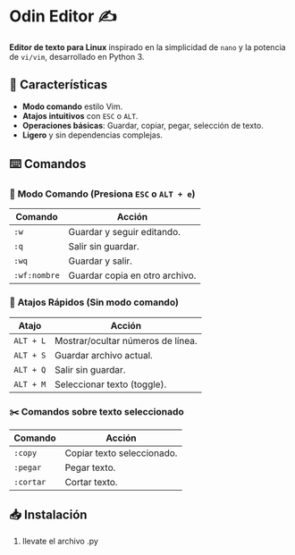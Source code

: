 # Odin Editor ✍️

**Editor de texto para Linux** inspirado en la simplicidad de `nano` y la potencia de `vi/vim`, desarrollado en Python 3.

 

## 🚀 Características
- **Modo comando** estilo Vim.
- **Atajos intuitivos** con `ESC` o `ALT`.
- **Operaciones básicas**: Guardar, copiar, pegar, selección de texto.
- **Ligero** y sin dependencias complejas.

## ⌨️ Comandos
### 🔧 **Modo Comando (Presiona `ESC` o `ALT + e`)**
| Comando     | Acción                          |
|-------------|---------------------------------|
| `:w`        | Guardar y seguir editando.      |
| `:q`        | Salir sin guardar.              |
| `:wq`       | Guardar y salir.                |
| `:wf:nombre`| Guardar copia en otro archivo.  |

### 🎯 **Atajos Rápidos (Sin modo comando)**
| Atajo       | Acción                          |
|-------------|---------------------------------|
| `ALT + L`   | Mostrar/ocultar números de línea. |
| `ALT + S`   | Guardar archivo actual.         |
| `ALT + Q`   | Salir sin guardar.              |
| `ALT + M`   | Seleccionar texto (toggle).     |

### ✂️ **Comandos sobre texto seleccionado**
| Comando     | Acción                          |
|-------------|---------------------------------|
| `:copy`     | Copiar texto seleccionado.      |
| `:pegar`    | Pegar texto.                    |
| `:cortar`   | Cortar texto.                   |

## 📥 Instalación
1. llevate el archivo .py
